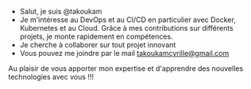 <!---
- 👋 Hi, I’m @takoukam
- 👀 I’m interested in ...
- 🌱 I’m currently learning ...
- 💞️ I’m looking to collaborate on ...
- 📫 How to reach me ...

takoukam/takoukam is a ✨ special ✨ repository because its `README.md` (this file) appears on your GitHub profile.
You can click the Preview link to take a look at your changes.
--->
- Salut, je suis @takoukam
- Je m'intéresse au DevOps et au CI/CD en particulier avec Docker, Kubernetes et au Cloud. Grâce à mes contributions sur différents projets, je monte rapidement en compétences.
- Je cherche à collaborer sur tout projet innovant 
- Vous pouvez me joindre par le mail takoukamcyrille@gmail.com

Au plaisir de vous apporter mon expertise et d'apprendre des nouvelles technologies avec vous !!!
